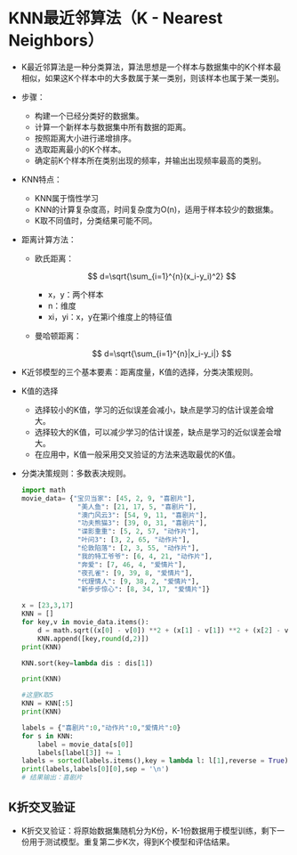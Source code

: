 # KNN最近邻算法（K - Nearest  Neighbors）

* K最近邻算法是一种分类算法，算法思想是一个样本与数据集中的K个样本最相似，如果这K个样本中的大多数属于某一类别，则该样本也属于某一类别。

* 步骤：

  * 构建一个已经分类好的数据集。
  * 计算一个新样本与数据集中所有数据的距离。
  * 按照距离大小进行递增排序。
  * 选取距离最小的K个样本。
  * 确定前K个样本所在类别出现的频率，并输出出现频率最高的类别。

* KNN特点：

  * KNN属于惰性学习
  * KNN的计算复杂度高，时间复杂度为O(n)，适用于样本较少的数据集。
  * K取不同值时，分类结果可能不同。

* 距离计算方法：

  * 欧氏距离：

    $$
    d=\sqrt{\sum_{i=1}^{n}(x_i-y_i)^2}
    $$

    * x，y：两个样本
    * n：维度
    * xi，yi：x，y在第i个维度上的特征值

  * 曼哈顿距离：

    $$
    d=\sqrt{\sum_{i=1}^{n}|x_i-y_i|}
    $$

* K近邻模型的三个基本要素：距离度量，K值的选择，分类决策规则。

* K值的选择

  * 选择较小的K值，学习的近似误差会减小，缺点是学习的估计误差会增大。
  * 选择较大的K值，可以减少学习的估计误差，缺点是学习的近似误差会增大。
  * 在应用中，K值一般采用交叉验证的方法来选取最优的K值。

* 分类决策规则：多数表决规则。

  ```python
  import math
  movie_data= {"宝贝当家": [45, 2, 9, "喜剧片"],
                "美人鱼": [21, 17, 5, "喜剧片"],
                "澳门风云3": [54, 9, 11, "喜剧片"],
                "功夫熊猫3": [39, 0, 31, "喜剧片"],
                "谍影重重": [5, 2, 57, "动作片"],
                "叶问3": [3, 2, 65, "动作片"],
                "伦敦陷落": [2, 3, 55, "动作片"],
                "我的特工爷爷": [6, 4, 21, "动作片"],
                "奔爱": [7, 46, 4, "爱情片"],
                "夜孔雀": [9, 39, 8, "爱情片"],
                "代理情人": [9, 38, 2, "爱情片"],
                "新步步惊心": [8, 34, 17, "爱情片"]}
  
  x = [23,3,17]
  KNN = []
  for key,v in movie_data.items():
      d = math.sqrt((x[0] - v[0]) **2 + (x[1] - v[1]) **2 + (x[2] - v[2]) **2)
      KNN.append([key,round(d,2)])
  print(KNN)
  
  KNN.sort(key=lambda dis : dis[1])
  
  print(KNN)
  
  #这里K取5
  KNN = KNN[:5]
  print(KNN)
  
  labels = {"喜剧片":0,"动作片":0,"爱情片":0}
  for s in KNN:
      label = movie_data[s[0]]
      labels[label[3]] += 1
  labels = sorted(labels.items(),key = lambda l: l[1],reverse = True)
  print(labels,labels[0][0],sep = '\n')
  # 结果输出：喜剧片
  ```

## K折交叉验证

* K折交叉验证：将原始数据集随机分为K份，K-1份数据用于模型训练，剩下一份用于测试模型。重复第二步K次，得到K个模型和评估结果。
